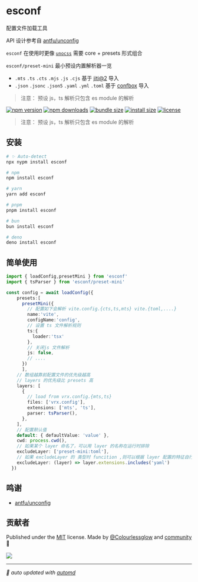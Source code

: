 # esconf

配置文件加载工具

API 设计参考自 [antfu/unconfig](https://github.com/antfu/unconfig)

`esconf` 在使用时更像 [`unocss`](https://unocss.dev/) 需要 core + presets 形式组合

`esconf/preset-mini` 最小预设内置解析器一览
- `.mts` `.ts` `.cts` `.mjs` `.js` `.cjs` 基于 [jiti@2](https://unjs.io/packages/jiti) 导入
- `.json` `.jsonc` `.json5` `.yaml` `.yml` `.toml` 基于 [confbox](https://github.com/unjs/confbox) 导入

> 注意： 预设 js，ts 解析只包含 es module 的解析

<!-- automd:badges color="orange" license licenseBranch  bundlephobia packagephobia name="esconf"  -->

[![npm version](https://img.shields.io/npm/v/esconf?color=orange)](https://npmjs.com/package/esconf)
[![npm downloads](https://img.shields.io/npm/dm/esconf?color=orange)](https://npm.chart.dev/esconf)
[![bundle size](https://img.shields.io/bundlephobia/minzip/esconf?color=orange)](https://bundlephobia.com/package/esconf)
[![install size](https://badgen.net/packagephobia/install/esconf?color=orange)](https://packagephobia.com/result?p=esconf)
[![license](https://img.shields.io/github/license/Colourlessglow/esconf?color=orange)](https://github.com/Colourlessglow/esconf/blob/true/LICENSE)

<!-- /automd -->

> 注意： 预设 js，ts 解析只包含 es module 的解析


## 安装

<!-- automd:pm-install  name="esconf"  -->

```sh
# ✨ Auto-detect
npx nypm install esconf

# npm
npm install esconf

# yarn
yarn add esconf

# pnpm
pnpm install esconf

# bun
bun install esconf

# deno
deno install esconf
```

<!-- /automd -->

## 简单使用

```ts
import { loadConfig,presetMini } from 'esconf'
import { tsParser } from 'esconf/preset-mini'

const config = await loadConfig({
    presets:[
      presetMini({
        // 配置如下会解析 vite.config.{cts,ts,mts} vite.{toml,....}
        name:'vite',
        configName:'config',
        // 设置 ts 文件解析规则
        ts:{
          loader:'tsx'
        },
        // 关闭js 文件解析
        js: false,
        // ....
      })
      ],
    // 数组越靠前配置文件的优先级越高
    // layers 的优先级比 presets 高
    layers: [
      {
        // load from vrx.config.{mts,ts}
        files: ['vrx.config'],
        extensions: ['mts', 'ts'],
        parser: tsParser(),
      },
    ],
    // 配置默认值
    default: { defaultValue: 'value' },
    cwd: process.cwd(),
    // 如果某个 layer 命名了，可以用 layer 的名称在运行时排除
    excludeLayer: ['preset-mini:toml'],
    // 如果 excludeLayer 的 类型时 funcition ,则可以根据 layer 配置的特征自行决定运行时是否排除
    excludeLayer: (layer) => layer.extensions.includes('yaml')
  })
```

<!-- /automd -->

## 鸣谢
- [antfu/unconfig](https://github.com/antfu/unconfig) 

## 贡献者
<!-- automd:contributors author="Colourlessglow" license="MIT" -->

Published under the [MIT](https://github.com/Colourlessglow/esconf/blob/main/LICENSE) license.
Made by [@Colourlessglow](https://github.com/Colourlessglow) and [community](https://github.com/Colourlessglow/esconf/graphs/contributors) 💛
<br><br>
<a href="https://github.com/Colourlessglow/esconf/graphs/contributors">
<img src="https://contrib.rocks/image?repo=Colourlessglow/esconf" />
</a>

<!-- /automd -->

<!-- automd:with-automd -->

---

_🤖 auto updated with [automd](https://automd.unjs.io)_

<!-- /automd -->
